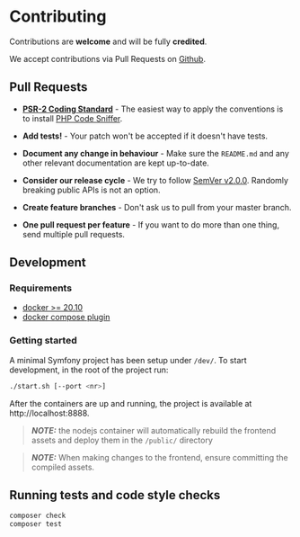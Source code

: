 # Contributing
 
Contributions are **welcome** and will be fully **credited**.
 
We accept contributions via Pull Requests on [Github](https://github.com/).
 
 
## Pull Requests
 
- **[PSR-2 Coding Standard](https://github.com/php-fig/fig-standards/blob/master/accepted/PSR-2-coding-style-guide.md)** - The easiest way to apply the conventions is to install [PHP Code Sniffer](http://pear.php.net/package/PHP_CodeSniffer).
 
- **Add tests!** - Your patch won't be accepted if it doesn't have tests.
 
- **Document any change in behaviour** - Make sure the `README.md` and any other relevant documentation are kept up-to-date.
 
- **Consider our release cycle** - We try to follow [SemVer v2.0.0](http://semver.org/). Randomly breaking public APIs is not an option.
 
- **Create feature branches** - Don't ask us to pull from your master branch.
 
- **One pull request per feature** - If you want to do more than one thing, send multiple pull requests.
 
## Development

### Requirements
- [docker >= 20.10](https://docs.docker.com/engine/install/)
- [docker compose plugin](https://docs.docker.com/compose/install/linux/)

### Getting started
A minimal Symfony project has been setup under `/dev/`. To start development, in the root of the project run:

```bash
./start.sh [--port <nr>]
```

After the containers are up and running, the project is available at http://localhost:8888.

> **_NOTE:_**  the nodejs container will automatically rebuild the frontend assets and deploy them in the `/public/` directory

> **_NOTE:_**  When making changes to the frontend, ensure committing the compiled assets.  
 
## Running tests and code style checks
 
``` bash
composer check
composer test
```
